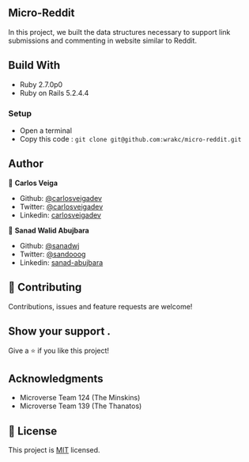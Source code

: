 ##  Micro-Reddit

In this project, we built the data structures necessary to support link submissions and commenting in website similar to Reddit. 


## Build With

- Ruby 2.7.0p0
- Ruby on Rails 5.2.4.4

### Setup
 - Open a terminal
 - Copy this code : 
        ```
        git clone git@github.com:wrakc/micro-reddit.git
        ```


## Author

👤 **Carlos Veiga**

- Github: [@carlosveigadev](https://github.com/carlosveigadev)
- Twitter: [@carlosveigadev](https://twitter.com/carlosveigadev)
- Linkedin: [carlosveigadev](https://linkedin.com/carlosveigadev)

👤 **Sanad Walid Abujbara**

- Github: [@sanadwj](https://github.com/githubhandle)
- Twitter: [@sandooog](https://twitter.com/sandooog)
- Linkedin: [sanad-abujbara](https://linkedin.com/in/sanad-abujbara)

## 🤝 Contributing

Contributions, issues and feature requests are welcome!

## Show your support .

Give a ⭐️ if you like this project!

## Acknowledgments

- Microverse Team 124 (The Minskins)
- Microverse Team 139 (The Thanatos)

## 📝 License

This project is [MIT](lic.url) licensed.
